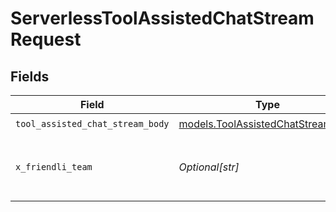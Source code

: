 # ServerlessToolAssistedChatStreamRequest


## Fields

| Field                                                                        | Type                                                                         | Required                                                                     | Description                                                                  |
| ---------------------------------------------------------------------------- | ---------------------------------------------------------------------------- | ---------------------------------------------------------------------------- | ---------------------------------------------------------------------------- |
| `tool_assisted_chat_stream_body`                                             | [models.ToolAssistedChatStreamBody](../models/toolassistedchatstreambody.md) | :heavy_check_mark:                                                           | N/A                                                                          |
| `x_friendli_team`                                                            | *Optional[str]*                                                              | :heavy_minus_sign:                                                           | ID of team to run requests as (optional parameter).                          |